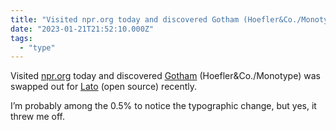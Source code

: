 ```yaml
---
title: "Visited npr.org today and discovered Gotham (Hoefler&Co./Monotype) was ..."
date: "2023-01-21T21:52:10.000Z"
tags: 
  - "type"
---
```


Visited [npr.org](https://www.npr.org/) today and discovered [Gotham](https://www.typography.com/fonts/gotham/overview) (Hoefler&Co./Monotype) was swapped out for [Lato](https://github.com/latofonts/lato-source) (open source) recently.

I’m probably among the 0.5% to notice the typographic change, but yes, it threw me off.
